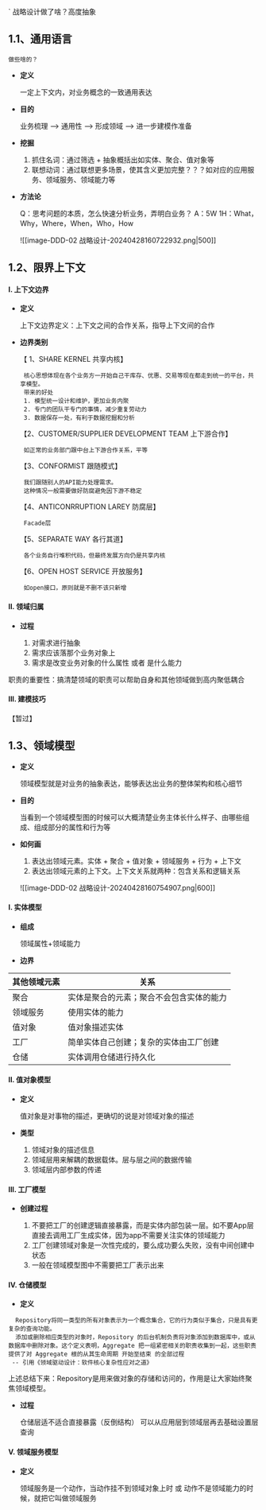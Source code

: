 ` 战略设计做了啥？高度抽象
## 1.1、通用语言

	做些啥的？

-  **定义**

	一定上下文内，对业务概念的一致通用表达

-  **目的**

	业务梳理 --> 通用性 --> 形成领域 --> 进一步建模作准备

-  **挖掘**

	1.  抓住名词：通过筛选 + 抽象概括出如实体、聚合、值对象等
	2.  联想动词：通过联想更多场景，使其含义更加完整？？？如对应的应用服务、领域服务、领域能力等

- **方法论**

	Q：思考问题的本质，怎么快速分析业务，弄明白业务？
	A：5W 1H：What，Why，Where，When，Who，How

	![[image-DDD-02 战略设计-20240428160722932.png|500]]



## 1.2、限界上下文

####  I. 上下文边界

-  **定义**

	上下文边界定义：上下文之间的合作关系，指导上下文间的合作

-  **边界类别**
	
	【 1、SHARE KERNEL 共享内核】
	
		核心思想体现在各个业务方一开始自己干库存、优惠、交易等现在都走到统一的平台，共享模型。
		带来的好处
		1. 模型统一设计和维护，更加业务内聚
		2. 专门的团队干专门的事情，减少重复劳动力
		3. 数据保存一处，有利于数据挖掘和分析
	
	【2、CUSTOMER/SUPPLIER DEVELOPMENT TEAM 上下游合作】
	
		如正常的业务部门跟中台上下游合作关系，平等
	
	【3、CONFORMIST 跟随模式】
	
		我们跟随别人的API能力处理需求。
		这种情况一般需要做好防腐避免因下游不稳定
	
	【4、ANTICONRRUPTION LAREY 防腐层】
	
		Facade层
	
	【5、SEPARATE WAY 各行其道】
	
		各个业务自行堆积代码，但最终发展方向仍是共享内核
	
	【6、OPEN HOST SERVICE 开放服务】
	
		如open接口，原则就是不删不该只新增

#### II. 领域归属

-  **过程**

	1.  对需求进行抽象
	2.  需求应该落那个业务对象上
	3.  需求是改变业务对象的什么属性 或者 是什么能力

职责的重要性：搞清楚领域的职责可以帮助自身和其他领域做到高内聚低耦合

#### III. 建模技巧

【暂过】


## 1.3、领域模型

-  **定义**

	领域模型就是对业务的抽象表达，能够表达出业务的整体架构和核心细节

- **目的**

	当看到一个领域模型图的时候可以大概清楚业务主体长什么样子、由哪些组成、组成部分的属性和行为等

- **如何画**

	1.  表达出领域元素。实体 + 聚合 + 值对象 + 领域服务 + 行为 + 上下文
	2.  表达出领域元素的上下文。上下文关系就两种：包含关系和逻辑关系
	
	![[image-DDD-02 战略设计-20240428160754907.png|600]]

#### I. 实体模型

- **组成**

	领域属性+领域能力

-  **边界**

| 其他领域元素 | 关系                   |
| ------ | -------------------- |
| 聚合     | 实体是聚合的元素；聚合不会包含实体的能力 |
| 领域服务   | 使用实体的能力              |
| 值对象    | 值对象描述实体              |
| 工厂     | 简单实体自己创建；复杂的实体由工厂创建  |
| 仓储     | 实体调用仓储进行持久化          |

#### II. 值对象模型

- **定义**

	值对象是对事物的描述，更确切的说是对领域对象的描述

-  **类型**

	1.  领域对象的描述信息
	2.  领域层用来解耦的数据载体。层与层之间的数据传输
	3.  领域层内部参数的传递

#### III. 工厂模型

-  **创建过程**

	1.  不要把工厂的创建逻辑直接暴露，而是实体内部包装一层。如不要App层直接去调用工厂生成实体，因为app不需要关注实体的领域能力
	2.  工厂创建领域对象是一次性完成的，要么成功要么失败，没有中间创建中状态
	3. 一般在领域模型图中不需要把工厂表示出来

#### IV. 仓储模型

-  **定义**

```text
  Repository将同一类型的所有对象表示为一个概念集合，它的行为类似于集合，只是具有更复杂的查询功能。
  添加或删除相应类型的对象时，Repository 的后台机制负责将对象添加到数据库中，或从数据库中删除对象。这个定义表明，Aggregate 把一组紧密相关的职责收集到一起，这些职责提供了对 Aggregate 根的从其生命周期 开始至结束 的全部过程
 -- 引用《领域驱动设计：软件核心复杂性应对之道》
```

上述总结下来：Repository是用来做对象的存储和访问的，作用是让大家始终聚焦领域模型。

-  **过程**

	仓储层适不适合直接暴露（反倒结构） 可以从应用层到领域层再去基础设置层查询

#### V. 领域服务模型

-  **定义**

	领域服务是一个动作，当动作挂不到领域对象上时 或 动作不是领域能力的时候，就把它叫做领域服务


